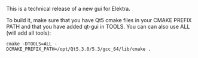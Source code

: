 This is a technical release of a new gui for Elektra.

To build it, make sure that you have Qt5 cmake files in your
CMAKE PREFIX PATH and that you have added qt-gui in TOOLS.
You can can also use ALL (will add all tools):

    cmake -DTOOLS=ALL -DCMAKE_PREFIX_PATH=/opt/Qt5.3.0/5.3/gcc_64/lib/cmake .


